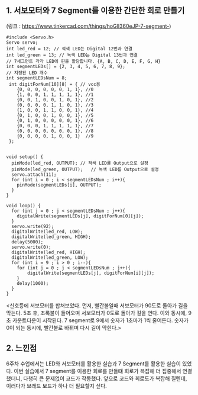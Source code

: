 ## 1. 서보모터와 7 Segment를 이용한 간단한 회로 만들기 
(링크 : https://www.tinkercad.com/things/hoGlI360eJP-7-segment-)
```
#include <Servo.h>
Servo servo;
int led_red = 12; // 적색 LED는 Digital 12번과 연결
int led_green = 13; // 녹색 LED는 Digital 13번과 연결
// 7세그먼트 각각 LED에 핀을 할당합니다. {A, B, C, D, E, F, G, H}
int segmentLEDs[] = {2, 3, 4, 5, 6, 7, 8, 9};
// 지정된 LED 개수
int segmentLEDsNum = 8;
 int digitForNum[10][8] = { // vcc용
 	{0, 0, 0, 0, 0, 0, 1, 1}, //0
 	{1, 0, 0, 1, 1, 1, 1, 1}, //1
 	{0, 0, 1, 0, 0, 1, 0, 1}, //2
 	{0, 0, 0, 0, 1, 1, 0, 1}, //3
 	{1, 0, 0, 1, 1, 0, 0, 1}, //4
 	{0, 1, 0, 0, 1, 0, 0, 1}, //5
 	{0, 1, 0, 0, 0, 0, 0, 1}, //6
 	{0, 0, 0, 1, 1, 1, 1, 1}, //7
 	{0, 0, 0, 0, 0, 0, 0, 1}, //8
 	{0, 0, 0, 0, 1, 0, 0, 1}  //9
 };


void setup() {
  pinMode(led_red, OUTPUT);	// 적색 LED를 Output으로 설정
  pinMode(led_green, OUTPUT);	// 녹색 LED를 Output으로 설정
  servo.attach(11);
  for (int i = 0 ; i < segmentLEDsNum ; i++){
	pinMode(segmentLEDs[i], OUTPUT);
  }
}

void loop() {
  for (int j = 0 ; j < segmentLEDsNum ; j++){
	digitalWrite(segmentLEDs[j], digitForNum[0][j]);
  }
  servo.write(92);
  digitalWrite(led_red, LOW);
  digitalWrite(led_green, HIGH);
  delay(5000);
  servo.write(0);
  digitalWrite(led_red, HIGH);
  digitalWrite(led_green, LOW);
  for (int i = 9 ; i > 0 ; i--){
	for (int j = 0 ; j < segmentLEDsNum ; j++){
		digitalWrite(segmentLEDs[j], digitForNum[i][j]);
	}
	delay(1000);
  }
}
```
<신호등에 서보모터를 합쳐보았다. 먼저, 빨간불일때 서보모터가 90도로 돌아가 길을 막는다. 5초 후, 초록불이 들어오며 서보모터가 0도로 돌아가 길을 연다. 이와 동시에, 9초 카운트다운이 시작된다. 7 segment로 9에서 숫자가 1초마가 1씩 줄어든다. 숫자가 0이 되는 동시에, 빨간불로 바뀌며 다시 길이 막힌다.>

## 2. 느낀점

 6주차 수업에서는 LED와 서보모터를 활용한 실습과 7 Segment를 활용한 실습이 있었다. 이번 실습에서 7 segment를 이용한 회로를 만들떄 회로가 복잡해 더 집중해서 연결했더니, 다행히 큰 문제없이 코드가 작동했다. 앞으로 코드와 회로도가 복잡해 질텐데, 이러다가 브래드 보드가 하나 더 필요할지 싶다.
